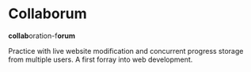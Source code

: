 # Collaborum
<b>collab</b>oration-f<b>orum</b>

Practice with live website modification and concurrent progress storage from multiple users. A first forray into web development.
